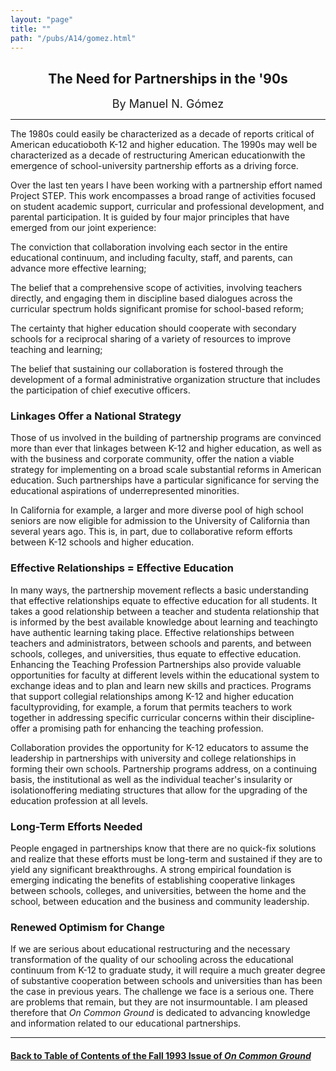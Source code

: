 ```yaml
---
layout: "page"
title: ""
path: "/pubs/A14/gomez.html"
---
```

<main>
<center>
<h2>The Need for Partnerships in the '90s</h2>
<font size="+1">By Manuel N. Gómez</font>
</center>
<hr/>
The 1980s could easily be characterized as a decade of reports critical of
American educatio­both K-12 and higher education. The 1990s may well
be characterized as a decade of restructuring American education­with
the emergence of school-university partnership efforts as a driving force.
<p>
Over the last ten years I have been working with a partnership effort
named Project STEP. This work encompasses a broad range of activities
focused on student academic support, curricular and professional
development, and parental participation. It is guided by four major
principles that have emerged from our joint experience:
</p><p>
The conviction that collaboration involving each sector in the entire
educational continuum, and including faculty, staff, and parents, can
advance more effective learning;
</p><p>
The belief that a comprehensive scope of activities, involving teachers
directly, and engaging them in discipline based dialogues across the
curricular spectrum holds significant promise for school-based reform;
</p><p>
The certainty that higher education should cooperate with secondary
schools for a reciprocal sharing of a variety of resources to improve
teaching and learning;
</p><p>
The belief that sustaining our collaboration is fostered through the
development of a formal administrative organization structure that
includes the participation of chief executive officers.
</p><h3>Linkages Offer a National Strategy</h3>
Those of us involved in the building of partnership programs are convinced
more than ever that linkages between K-12 and higher education, as well as
with the business and corporate community, offer the nation a viable
strategy for implementing on a broad scale substantial reforms in American
education. Such partnerships have a particular significance for serving
the educational aspirations of underrepresented minorities.
<p>
In California for example, a larger and more diverse pool of high school
seniors are now eligible for admission to the University of California
than several years ago. This is, in part, due to collaborative reform
efforts between K-12 schools and higher education.
</p><h3>Effective Relationships = Effective Education</h3>
In many ways, the partnership movement reflects a basic understanding that
effective relationships equate to effective education for all students. It
takes a good relationship between a teacher and student­a
relationship that is informed by the best available knowledge about
learning and teaching­to have authentic learning taking place.
Effective relationships between teachers and administrators, between
schools and parents, and between schools, colleges, and universities, thus
equate to effective education.
<p. <h3="" actual="" and="" are="" between="" both="" classroom="" connection="" efforts="" essential="" for="" guiding="" implement="" improve="" informal="" long="" nation's="" of="" offer="" on-going="" opportunity="" our="" overdue="" partnerships="" practice="" practices.="" research="" school-based="" schools.="" success="" teaching="" the="" to="">Enhancing the Teaching Profession
Partnerships also provide valuable opportunities for faculty at different
levels within the educational system to exchange ideas and to plan and
learn new skills and practices. Programs that support collegial
relationships among K-12 and higher education faculty­providing, for
example, a forum that permits teachers to work together in addressing
specific curricular concerns within their discipline­offer a
promising path for enhancing the teaching profession.
<p>
Collaboration provides the opportunity for K-12 educators to assume the
leadership in partnerships with university and college relationships in
forming their own schools. Partnership programs address, on a continuing
basis, the institutional as well as the individual teacher's insularity or
isolation­offering mediating structures that allow for the upgrading
of the education profession at all levels.
</p><h3>Long-Term Efforts Needed</h3>
People engaged in partnerships know that there are no quick-fix solutions
and realize that these efforts must be long-term and sustained if they are
to yield any significant breakthroughs. A strong empirical foundation is
emerging indicating the benefits of establishing cooperative linkages
between schools, colleges, and universities, between the home and the
school, between education and the business and community leadership.
<h3>Renewed Optimism for Change</h3>
If we are serious about educational restructuring and the necessary
transformation of the quality of our schooling across the educational
continuum from K-12 to graduate study, it will require a much greater
degree of substantive cooperation between schools and universities than
has been the case in previous years. The challenge we face is a serious
one. There are problems that remain, but they are not insurmountable. I am
pleased therefore that <i>On Common Ground </i>is dedicated to advancing
knowledge and information related to our educational partnerships.
<hr/>
<h4><a href="/pubs/A14/">Back to
Table of Contents of the Fall 1993 Issue of <i>On Common
Ground</i></a>
</h4>
</p.></main>
